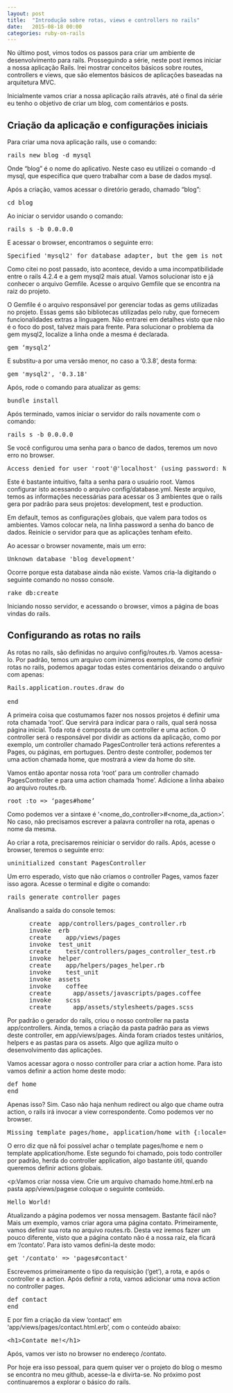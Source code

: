 ```yaml
---
layout: post
title:  "Introdução sobre rotas, views e controllers no rails"
date:   2015-08-18 00:00
categories: ruby-on-rails
---
```

No último post, vimos todos os passos para criar um ambiente de desenvolvimento para rails. Prosseguindo a série, neste post iremos iniciar a nossa aplicação Rails. Irei mostrar conceitos básicos sobre routes, controllers e views, que são elementos básicos de aplicações baseadas na arquitetura MVC.


Inicialmente vamos criar a nossa aplicação rails através, até o final da série eu tenho o objetivo de criar um blog, com comentários e posts. 

## Criação da aplicação e configurações iniciais

Para criar uma nova aplicação rails, use o comando:

<pre>rails new blog -d mysql</pre>

Onde “blog” é o nome do aplicativo. Neste caso eu utilizei o comando -d mysql, que especifica que quero trabalhar com a base de dados mysql.

Após a criação, vamos acessar o diretório gerado, chamado “blog”:

<pre>cd blog</pre>

Ao iniciar o servidor usando o comando:

<pre>rails s -b 0.0.0.0</pre>

E acessar o browser, encontramos o seguinte erro:

<pre>Specified 'mysql2' for database adapter, but the gem is not loaded. Add `gem 'mysql2'` to your Gemfile (and ensure its version is at the minimum required by ActiveRecord).</pre>

Como citei no post passado, isto acontece, devido a uma incompatibilidade entre o rails 4.2.4 e a gem mysql2 mais atual. Vamos solucionar isto e já conhecer o arquivo Gemfile. Acesse o arquivo Gemfile que se encontra na raiz do projeto.

O Gemfile é o arquivo responsável por gerenciar todas as gems utilizadas no projeto. Essas gems são bibliotecas utilizadas pelo ruby, que fornecem funcionalidades extras a linguagem. Não entrarei em detalhes visto que não é o foco do post, talvez mais para frente. Para solucionar o problema da gem mysql2, localize a linha onde a mesma é declarada.

<pre>gem ‘mysql2’</pre>

E substitu-a por uma versão menor, no caso a ‘0.3.8’, desta forma:

<pre>gem 'mysql2', '0.3.18'</pre>

Após, rode o comando para atualizar as gems:

<pre>bundle install</pre>

Após terminado, vamos iniciar o servidor do rails novamente com o comando:

<pre>rails s -b 0.0.0.0</pre>

Se você configurou uma senha para o banco de dados, teremos um novo erro no browser.

<pre>Access denied for user 'root'@'localhost' (using password: NO)</pre>

Este é bastante intuitivo, falta a senha para o usuário root. Vamos configurar isto acessando o arquivo config/database.yml. Neste arquivo, temos as informações necessárias para acessar os 3 ambientes que o rails gera por padrão para seus projetos: development, test e production.



Em default, temos as configurações globais, que valem para todos os ambientes. Vamos colocar nela, na linha password a senha do banco de dados. Reinicie o servidor para que as aplicações tenham efeito.


Ao acessar o browser novamente, mais um erro: 

<pre>Unknown database 'blog_development'</pre>

Ocorre porque esta database ainda não existe. Vamos cria-la digitando o seguinte comando no nosso console.


<pre>rake db:create</pre>

Iniciando nosso servidor, e acessando o browser, vimos a página de boas vindas do rails.

## Configurando as rotas no rails

As rotas no rails, são definidas no arquivo config/routes.rb. Vamos acessa-lo. Por padrão, temos um arquivo com inúmeros exemplos, de como definir rotas no rails, podemos apagar todas estes comentários deixando o arquivo com apenas:


<pre>
Rails.application.routes.draw do
  
end
</pre>

A primeira coisa que costumamos fazer nos nossos projetos é definir uma rota chamada ‘root’. Que servirá para indicar para o rails, qual será nossa página inicial. Toda rota é composta de um controller e uma action. O controller será o responsável por dividir as actions da aplicação, como por exemplo, um controller chamado PagesController terá actions referentes a Pages, ou páginas, em portugues. Dentro deste controller, podemos ter uma action chamada home, que mostrará a view da home do site. 


Vamos então apontar nossa rota ‘root’ para um controller chamado PagesController e para uma action chamada ‘home’. Adicione a linha abaixo ao arquivo routes.rb.

<pre>root :to => ‘pages#home’</pre>

Como podemos ver a sintaxe é ‘<nome_do_controller>#<nome_da_action>’. No caso, não precisamos escrever a palavra controller na rota, apenas o nome da mesma.

Ao criar a rota, precisaremos reiniciar o servidor do rails. Após, acesse o browser, teremos o seguinte erro:

<pre>uninitialized constant PagesController</pre>

Um erro esperado, visto que não criamos o controller Pages, vamos fazer isso agora. Acesse o terminal e digite o comando:

<pre>rails generate controller pages</pre>

Analisando a saída do console temos:

<pre>
      create  app/controllers/pages_controller.rb
      invoke  erb
      create    app/views/pages
      invoke  test_unit
      create    test/controllers/pages_controller_test.rb
      invoke  helper
      create    app/helpers/pages_helper.rb
      invoke    test_unit
      invoke  assets
      invoke    coffee
      create      app/assets/javascripts/pages.coffee
      invoke    scss
      create      app/assets/stylesheets/pages.scss
</pre>

Por padrão o gerador do rails, criou o nosso controller na pasta app/controllers. Ainda, temos a criação da pasta padrão para as views deste controller, em app/views/pages. Ainda foram criados testes unitários, helpers e as pastas para os assets. Algo que agiliza muito o desenvolvimento das aplicações.


Vamos acessar agora o nosso controller para criar a action home. Para isto vamos definir a action home deste modo:

<pre>
def home
end
</pre>

Apenas isso? Sim. Caso não haja nenhum redirect ou algo que chame outra action, o rails irá invocar a view correspondente. Como podemos ver no browser.

<pre>Missing template pages/home, application/home with {:locale=>[:en], :formats=>[:html], :variants=>[], :handlers=>[:erb, :builder, :raw, :ruby, :coffee, :jbuilder]}. Searched in: * "/vagrant/blog/app/views"
</pre>

O erro diz que nã foi possível achar o template pages/home e nem o template application/home. Este segundo foi chamado, pois todo controller por padrão, herda do controller application, algo bastante útil, quando queremos definir actions globais.

<p:Vamos criar nossa view. Crie um arquivo chamado home.html.erb na pasta app/views/pagese coloque o seguinte conteúdo.

<pre>Hello World!</pre>

Atualizando a página podemos ver nossa mensagem. Bastante fácil não? Mais um exemplo, vamos criar agora uma página contato. Primeiramente, vamos definir sua rota no arquivo routes.rb.
Desta vez iremos fazer um pouco diferente, visto que a página contato não é a nossa raiz, ela ficará em ‘/contato’. Para isto vamos defini-la deste modo:

<pre>get '/contato' => 'pages#contact' </pre>

Escrevemos primeiramente o tipo da requisição (‘get’), a rota, e após o controller e a action. Após definir a rota, vamos adicionar uma nova action no controller pages.

<pre>
def contact
end
</pre>

E por fim a criação da view ‘contact’ em ‘app/views/pages/contact.html.erb’, com o conteúdo abaixo:

<pre>
&lt;h1&gt;Contate me!&lt;/h1&gt;
</pre>

Após, vamos ver isto no browser no endereço /contato.

Por hoje era isso pessoal, para quem quiser ver o projeto do blog o mesmo se encontra no meu github, acesse-la e divirta-se. No próximo post continuaremos a explorar o básico do rails.
